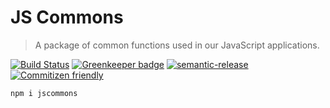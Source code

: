 # JS Commons

> A package of common functions used in our JavaScript applications.

[![Build Status](https://travis-ci.org/HT2-Labs/jscommons.svg?branch=master)](https://travis-ci.org/HT2-Labs/jscommons)
[![Greenkeeper badge](https://badges.greenkeeper.io/HT2-Labs/jscommons.svg)](https://greenkeeper.io/)
[![semantic-release](https://img.shields.io/badge/%20%20%F0%9F%93%A6%F0%9F%9A%80-semantic--release-e10079.svg)](https://github.com/semantic-release/semantic-release)
[![Commitizen friendly](https://img.shields.io/badge/commitizen-friendly-brightgreen.svg)](http://commitizen.github.io/cz-cli/)

```sh
npm i jscommons
```
